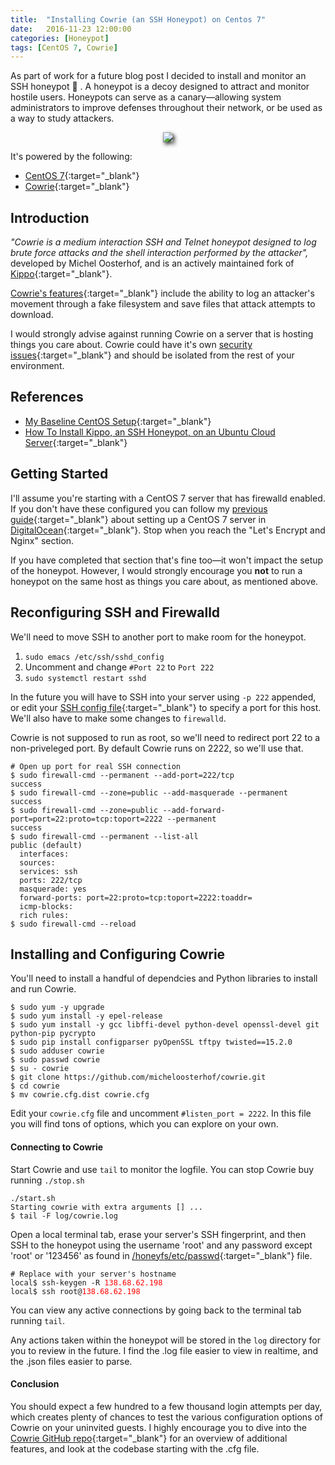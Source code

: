 ```yaml
---
title:  "Installing Cowrie (an SSH Honeypot) on Centos 7"
date:   2016-11-23 12:00:00
categories: [Honeypot]
tags: [CentOS 7, Cowrie]
---
```


As part of work for a future blog post I decided to install and monitor an SSH honeypot 🍯 . A honeypot is a decoy designed to attract and monitor hostile users. Honeypots can serve as a canary—allowing system administrators to improve defenses throughout their network, or be used as a way to study attackers.
<p align="center">
<img src="{{ "images/cowrie/hp.jpg" | prepend: site.baseurl }}" style="-webkit-filter: drop-shadow(3px 3px 3px #222); filter: drop-shadow(3px 3px 3px #222);">
</p>


It's powered by the following:

* [CentOS 7](https://www.centos.org/){:target="_blank"}
* [Cowrie](https://github.com/micheloosterhof/cowrie){:target="_blank"}

## Introduction ##

*"Cowrie is a medium interaction SSH and Telnet honeypot designed to log brute force attacks and the shell interaction performed by the attacker",* developed by Michel Oosterhof, and is an actively maintained fork of [Kippo](https://github.com/desaster/kippo){:target="_blank"}. 

[Cowrie's features](https://github.com/micheloosterhof/cowrie#user-content-features){:target="_blank"} include the ability to log an attacker's movement through a fake filesystem and save files that attack attempts to download.

I would strongly advise against running Cowrie on a server that is hosting things you care about. Cowrie could have it's own [security issues](https://github.com/micheloosterhof/cowrie/wiki/Frequently-Asked-Questions){:target="_blank"} and should be isolated from the rest of your environment. 

## References ##

* [My Baseline CentOS Setup](https://leifdreizler.com/2016/Base-Setup/){:target="_blank"}
* [How To Install Kippo, an SSH Honeypot, on an Ubuntu Cloud Server](https://www.digitalocean.com/community/tutorials/how-to-install-kippo-an-ssh-honeypot-on-an-ubuntu-cloud-server){:target="_blank"}

## Getting Started ##

I'll assume you're starting with a CentOS 7 server that has firewalld enabled. If you don't have these configured you can follow my [previous guide](https://leifdreizler.com/2016/Base-Setup/){:target="_blank"} about setting up a CentOS 7 server in [DigitalOcean](https://m.do.co/c/d669cfd3f8d6){:target="_blank"}. Stop when you reach the "Let's Encrypt and Nginx" section.

If you have completed that section that's fine too—it won't impact the setup of the honeypot. However, I would strongly encourage you **not** to run a honeypot on the same host as things you care about, as mentioned above.

## Reconfiguring SSH and Firewalld ##

We'll need to move SSH to another port to make room for the honeypot. 

1. `sudo emacs /etc/ssh/sshd_config`
2. Uncomment and change `#Port 22` to `Port 222`
3. `sudo systemctl restart sshd`

In the future you will have to SSH into your server using `-p 222` appended, or edit your [SSH config file](https://www.digitalocean.com/community/tutorials/how-to-configure-custom-connection-options-for-your-ssh-client){:target="_blank"} to specify a port for this host. We'll also have to make some changes to `firewalld`.

Cowrie is not supposed to run as root, so we'll need to redirect port 22 to a non-priveleged port. By default Cowrie runs on 2222, so we'll use that.

```
# Open up port for real SSH connection
$ sudo firewall-cmd --permanent --add-port=222/tcp
success
$ sudo firewall-cmd --zone=public --add-masquerade --permanent
success
$ sudo firewall-cmd --zone=public --add-forward-port=port=22:proto=tcp:toport=2222 --permanent
success
$ sudo firewall-cmd --permanent --list-all
public (default)
  interfaces: 
  sources: 
  services: ssh
  ports: 222/tcp
  masquerade: yes
  forward-ports: port=22:proto=tcp:toport=2222:toaddr=
  icmp-blocks: 
  rich rules:
$ sudo firewall-cmd --reload
```

## Installing and Configuring Cowrie ##

You'll need to install a handful of dependcies and Python libraries to install and run Cowrie.

```
$ sudo yum -y upgrade
$ sudo yum install -y epel-release
$ sudo yum install -y gcc libffi-devel python-devel openssl-devel git python-pip pycrypto
$ sudo pip install configparser pyOpenSSL tftpy twisted==15.2.0 
$ sudo adduser cowrie
$ sudo passwd cowrie
$ su - cowrie
$ git clone https://github.com/micheloosterhof/cowrie.git
$ cd cowrie
$ mv cowrie.cfg.dist cowrie.cfg
```

Edit your `cowrie.cfg` file and uncomment `#listen_port = 2222`. In this file you will find tons of options, which you can explore on your own. 

#### Connecting to Cowrie ####

Start Cowrie and use `tail` to monitor the logfile. You can stop Cowrie buy running `./stop.sh`

```
./start.sh
Starting cowrie with extra arguments [] ...
$ tail -F log/cowrie.log
```

Open a local terminal tab, erase your server's SSH fingerprint, and then SSH to the honeypot using the username 'root' and any password except 'root' or '123456' as found in [/honeyfs/etc/passwd](https://github.com/micheloosterhof/cowrie/blob/master/honeyfs/etc/passwd){:target="_blank"} file. 

<pre class="highlight"><code># Replace with your server's hostname
local$ ssh-keygen -R <span style="color:red">138.68.62.198</span>
local$ ssh root@<span style="color:red">138.68.62.198</span>
</code></pre>

You can view any active connections by going back to the terminal tab running `tail`.

Any actions taken within the honeypot will be stored in the `log` directory for you to review in the future. I find the .log file easier to view in realtime, and the .json files easier to parse.

#### Conclusion ####

You should expect a few hundred to a few thousand login attempts per day, which creates plenty of chances to test the various configuration options of Cowrie on your uninvited guests. I highly encourage you to dive into the [Cowrie GitHub repo](https://github.com/micheloosterhof/cowrie){:target="_blank"} for an overview of additional features, and look at the codebase starting with the .cfg file. 
